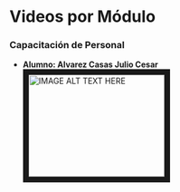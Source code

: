 # Videos por Módulo

### Capacitación de Personal

- **Alumno: Alvarez Casas Julio Cesar**
<a href="http://www.youtube.com/watch?feature=player_embedded&v=idFzVGySTjg
" target="_blank"><img src="http://img.youtube.com/vi/idFzVGySTjg/0.jpg" 
alt="IMAGE ALT TEXT HERE" width="240" height="180" border="10" /></a>

